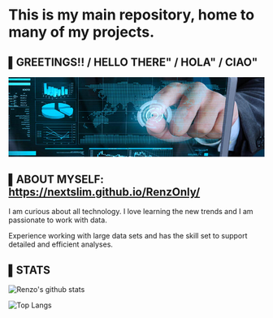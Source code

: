 # This is my main repository, home to many of my projects.
## ▌GREETINGS!! /  HELLO THERE" / HOLA" / CIAO"
![Header](https://github.com/NEXTSLIM/NEXTSLIM/blob/main/Readme_Header3.png "Header")




## ▌ABOUT MYSELF: https://nextslim.github.io/RenzOnly/

I am curious about all technology. I love learning the new trends and I am passionate to work with data. 

Experience working with large data sets and has the skill set to support detailed and efficient analyses.

## ▌STATS

![Renzo's github stats](https://github-readme-stats.vercel.app/api?username=nextslim)<!--(https://github.com/anuraghazra/github-readme-stats)-->

![Top Langs](https://github-readme-stats.vercel.app/api/top-langs/?username=nextslim) <!--(https://github.com/anuraghazra/github-readme-stats)-->

<!-- 
<!-- [![Readme Card](https://github-readme-stats.vercel.app/api/pin/?username=nextslim&repo=github-readme-stats)](https://github.com/nextslim/github-readme-stats)



Here are some ideas to get you started:

- 🔭 I’m currently working on ...
- 🌱 I’m currently learning ...
- 👯 I’m looking to collaborate on ...
- 🤔 I’m looking for help with ...
- 💬 Ask me about ...
- 📫 How to reach me: ...
- 😄 Pronouns: ...
- ⚡ Fun fact: ...
--> 
